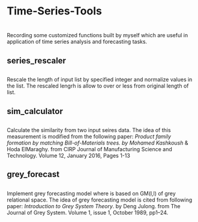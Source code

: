 # Time-Series-Tools <h1>
Recording some customized functions built by myself which are useful in application of time series analysis and forecasting tasks.
 
## series_rescaler <h2>
Rescale the length of input list by specified integer and normalize values in the list. The rescaled lengrh is allow to over or less from original length of list.
 
## sim_calculator <h2>
Calculate the similarity from two input seires data. The idea of this measurement is modified from the following paper:
*Product family formation by matching Bill-of-Materials trees. by Mohamed Kashkoush* & Hoda ElMaraghy.
from CIRP Journal of Manufacturing Science and Technology. Volume 12, January 2016, Pages 1-13
 
## grey_forecast <h2>
Implement grey forecasting model where is based on GM(l,l) of grey relational space.
The idea of grey forecasting model is cited from following paper:
*Introduction to Grey System Theory*. by Deng Julong.
from The Journal of Grey System. Volume 1, issue 1, October 1989, pp1–24.
